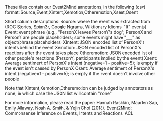 These files contain our Event2Mind annotations, in the following (csv) format:
  Source,Event,Xintent,Xemotion,Otheremotion,Xsent,Osent

Short column descriptions:
Source: where the event was extracted from (ROC Stories, Spinn3r, Google Ngrams, Wiktionary Idioms, "It" events)
Event: event phrase (e.g., "PersonX leaves PersonY's dog"; PersonX and PersonY are people placeholders; some events might have "___" as object/phrase placeholders)
XIntent: JSON encoded list of PersonX's intents behind the event
Xemotion: JSON encoded list of PersonX's reactions after the event takes place
Otheremotion: JSON encoded list of other people's reactions (PersonY, participants implied by the event)
Xsent: Average sentiment of PersonX's intent (negative=1 - positive=5); is empty if the event isn't caused by PersonX
Osent: Average sentiment of PersonX's intent (negative=1 - positive=5); is empty if the event doesn't involve other people

Note that Xintent,Xemotion,Otheremotion can be judged by annotators as none, in which case the JSON list will contain "none"

For more information, please read the paper:
Hannah Rashkin, Maarten Sap, Emily Allaway, Noah A. Smith, & Yejin Choi (2018).
Event2Mind: Commonsense Inference on Events, Intents and Reactions. ACL
